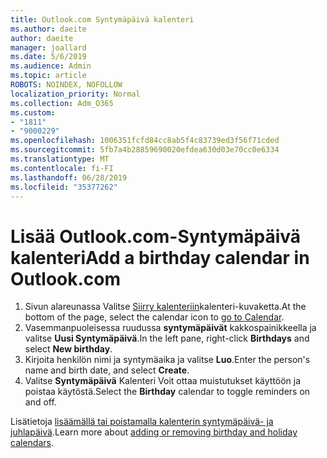 ```yaml
---
title: Outlook.com Syntymäpäivä kalenteri
ms.author: daeite
author: daeite
manager: joallard
ms.date: 5/6/2019
ms.audience: Admin
ms.topic: article
ROBOTS: NOINDEX, NOFOLLOW
localization_priority: Normal
ms.collection: Adm_O365
ms.custom:
- "1811"
- "9000229"
ms.openlocfilehash: 1006351fcfd84cc8ab5f4c83739ed3f56f71cded
ms.sourcegitcommit: 5fb7a4b28859690020efdea630d03e70cc0e6334
ms.translationtype: MT
ms.contentlocale: fi-FI
ms.lasthandoff: 06/28/2019
ms.locfileid: "35377262"
---
```

# <a name="add-a-birthday-calendar-in-outlookcom"></a><span data-ttu-id="d804d-102">Lisää Outlook.com-Syntymäpäivä kalenteri</span><span class="sxs-lookup"><span data-stu-id="d804d-102">Add a birthday calendar in Outlook.com</span></span>

1. <span data-ttu-id="d804d-103">Sivun alareunassa Valitse [Siirry kalenteriin](https://outlook.live.com/mail/calendar)kalenteri-kuvaketta.</span><span class="sxs-lookup"><span data-stu-id="d804d-103">At the bottom of the page, select the calendar icon to [go to Calendar](https://outlook.live.com/mail/calendar).</span></span>
1. <span data-ttu-id="d804d-104">Vasemmanpuoleisessa ruudussa **syntymäpäivät** kakkospainikkeella ja valitse **Uusi Syntymäpäivä**.</span><span class="sxs-lookup"><span data-stu-id="d804d-104">In the left pane, right-click **Birthdays** and select **New birthday**.</span></span>
1. <span data-ttu-id="d804d-105">Kirjoita henkilön nimi ja syntymäaika ja valitse **Luo**.</span><span class="sxs-lookup"><span data-stu-id="d804d-105">Enter the person's name and birth date, and select **Create**.</span></span>
1. <span data-ttu-id="d804d-106">Valitse **Syntymäpäivä** Kalenteri Voit ottaa muistutukset käyttöön ja poistaa käytöstä.</span><span class="sxs-lookup"><span data-stu-id="d804d-106">Select the **Birthday** calendar to toggle reminders on and off.</span></span>

<span data-ttu-id="d804d-107">Lisätietoja [lisäämällä tai poistamalla kalenterin syntymäpäivä- ja juhlapäivä](https://support.office.com/article/b8e636da-fda8-413f-940e-68396efa49a6).</span><span class="sxs-lookup"><span data-stu-id="d804d-107">Learn more about [adding or removing birthday and holiday calendars](https://support.office.com/article/b8e636da-fda8-413f-940e-68396efa49a6).</span></span>